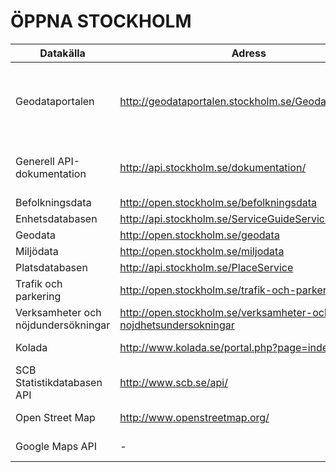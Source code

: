 ÖPPNA STOCKHOLM
===============

 Datakälla | Adress | R-Paket | Kommentar 
--------|------|-----|-------|
Geodataportalen | http://geodataportalen.stockholm.se/Geodataportalen/ | - | Metadata för ett stort antal API:er och andra källor från Open Stockholm
Generell API-dokumentation | http://api.stockholm.se/dokumentation/ | - | Länkar och dokumentation för flera API-tjänster
Befolkningsdata | http://open.stockholm.se/befolkningsdata | - | -
Enhetsdatabasen | http://api.stockholm.se/ServiceGuideService | - | -
Geodata | http://open.stockholm.se/geodata | LvWS | -
Miljödata | http://open.stockholm.se/miljodata | - | - 
Platsdatabasen | http://api.stockholm.se/PlaceService | - | -
Trafik och parkering | http://open.stockholm.se/trafik-och-parkering | - | -
Verksamheter och nöjdundersökningar | http://open.stockholm.se/verksamheter-och-nojdhetsundersokningar | - | -
Kolada | http://www.kolada.se/portal.php?page=index/api | - | Kommun, landsting
SCB Statistikdatabasen API | http://www.scb.se/api/ | [rSCB](https://github.com/LCHansson/rSCB) | -
Open Street Map | http://www.openstreetmap.org/ | [OpenStreetMap](http://cran.r-project.org/web/packages/OpenStreetMap/index.html), [ggmap](http://cran.r-project.org/web/packages/ggmap/index.html) | -
Google Maps API | - | [RgoogleMaps](http://cran.r-project.org/web/packages/RgoogleMaps/index.html), [ggmap](http://cran.r-project.org/web/packages/ggmap/index.html) | -
